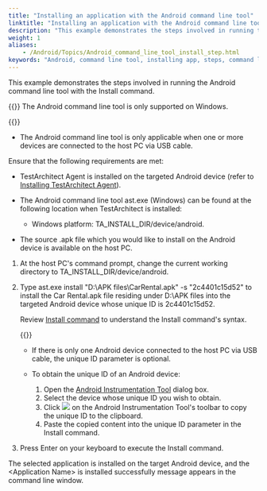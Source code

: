 ```yaml
--- 
title: "Installing an application with the Android command line tool"
linktitle: "Installing an application with the Android command line tool"
description: "This example demonstrates the steps involved in running the Android command line tool with the Install command."
weight: 1
aliases: 
    - /Android/Topics/Android_command_line_tool_install_step.html
keywords: "Android, command line tool, installing app, steps, command line tool, Android, installing app, steps, installation, Android command line tool, steps, installing"
---
```


This example demonstrates the steps involved in running the Android command line tool with the Install command.

{{<important>}} The Android command line tool is only supported on Windows.

{{<note>}}

-   The Android command line tool is only applicable when one or more devices are connected to the host PC via USB cable.

Ensure that the following requirements are met:

-   TestArchitect Agent is installed on the targeted Android device \(refer to [Installing TestArchitect Agent](/automation-guide/application-testing/mobile-testing/testing-mobile-applications/android-automation/setting-up-the-test-environment/setting-up-android-automation/about-testarchitect-agent-in-android/installing-testarchitect-agent)\).
-   The Android command line tool ast.exe \(Windows\) can be found at the following location when TestArchitect is installed:

    -   Windows platform: TA\_INSTALL\_DIR/device/android.
-   The source .apk file which you would like to install on the Android device is available on the host PC.

1.  At the host PC's command prompt, change the current working directory to TA\_INSTALL\_DIR/device/android.

2.  Type ast.exe install "D:\\APK files\\CarRental.apk" -s "2c4401c15d52" to install the Car Rental.apk file residing under D:\\APK files into the targeted Android device whose unique ID is 2c4401c15d52.

    Review [Install command](/automation-guide/application-testing/mobile-testing/testing-mobile-applications/android-automation/android-command-line-tool/installing-the-android-command-line-tool/#p_jfs_j42_5l) to understand the Install command's syntax.

    {{<tip>}}

    -   If there is only one Android device connected to the host PC via USB cable, the unique ID parameter is optional.
    -   To obtain the unique ID of an Android device:

        1.  Open the [Android Instrumentation Tool](/automation-guide/application-testing/mobile-testing/testing-mobile-applications/android-automation/android-instrumentation-tool/) dialog box.
        2.  Select the device whose unique ID you wish to obtain.
        3.  Click ![](/images/Android/Images/android_copy_ID.png) on the Android Instrumentation Tool's toolbar to copy the unique ID to the clipboard.
        4.  Paste the copied content into the unique ID parameter in the Install command.
3.  Press Enter on your keyboard to execute the Install command.


The selected application is installed on the target Android device, and the <Application Name\> is installed successfully message appears in the command line window.



